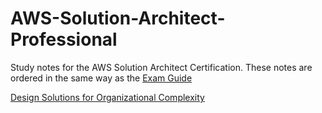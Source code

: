 # AWS-Solution-Architect-Professional
Study notes for the AWS Solution Architect Certification. These notes are ordered in the same way as the [Exam Guide](https://d1.awsstatic.com/training-and-certification/docs-sa-pro/AWS-Certified-Solutions-Architect-Professional_Exam-Guide.pdf)


[Design Solutions for Organizational Complexity](design-solutions-for-organizational-complexity.md)
